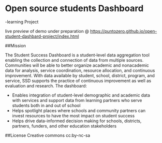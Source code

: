 # Open source students Dashboard
-learning Project


live preview of demo under preparation @ https://puntozero.github.io/open-student-dashbard-project/index.html


##Mission
 
The Student Success Dashboard is a student‐level data aggregation tool enabling the collection and connection of data from multiple sources.  Communities will be able to better organize academic and nonacademic data for analysis, service coordination, resource allocation, and continuous improvement. With data available by student, school, district, program, and service, SSD supports the practice of continuous improvement as well as evaluation and research.  The dashboard:
 
-  Enables integration of student-level demographic and academic data with services and support data from learning partners who serve students both in and out of school
-  Helps spotlight places where schools and community partners can invest resources to have the most impact on student success
-  Helps drive data-informed decision making for schools, districts, partners, funders, and other education stakeholders 

##License
Creative commons cc:by-nc-sa
